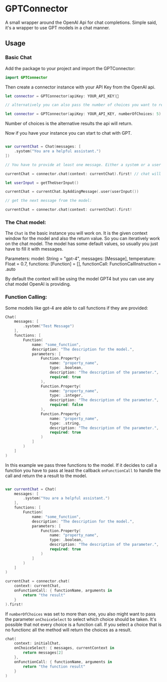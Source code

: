 # GPTConnector

A small wrapper around the OpenAI Api for chat completions. Simple said, it's a wrapper to use GPT models in a chat manner.

## Usage

### Basic Chat
Add the package to your project and import the GPTConnector:

```swift
import GPTConnector
```

Then create a connector instance with your API Key from the OpenAI api.

```swift
let connector = GPTConnector(apiKey: YOUR_API_KEY)

// alternatively you can also pass the number of choices you want to receive, default is 1.

let connector = GPTConnector(apiKey: YOUR_API_KEY, numberOfChoices: 5)
```

Number of choices is the alternative results the api will return.

Now if you have your instance you can start to chat with GPT.

```swift

var currentChat = Chat(messages: [
    .system("You are a helpful assistant.")
])

// You have to provide at least one message. Either a system or a user message. You can also prefill the chat if you want to give context.

currentChat = connector.chat(context: currentChat).first! // chat will return an array of possible chat outcomes that will fit `numberOfChoices` which is by default 1.

let userInput = getTheUserInput()

currentChat = currentChat.byAddingMessage(.user(userInput())

// get the next message from the model:

currentChat = connector.chat(context: currentChat).first!

```

### The Chat model:

The `Chat` is the basic instance you will work on. It is the given context window for the model and also the return value. So you can iteratively work on the chat model.
The model has some default values, so usually you just have to fill it with messages.

Parameters:
model: String = "gpt-4",
messages: [Message],
temperature: Float = 0.7,
functions: [Function] = [],
functionCall: FunctionCallInstruction = .auto

By default the context will be using the model GPT4 but you can use any chat model OpenAI is providing.

### Function Calling:

Some models like gpt-4 are able to call functions if they are provided:

```swift
Chat(
    messages: [
        .system("Test Message")
    ],
    functions: [
        Function(
            name: "some_function",
            description: "The description for the model.",
            parameters: [
                Function.Property(
                    name: "property_name",
                    type: .boolean,
                    description: "The description of the parameter.",
                    required: true
                ),
                Function.Property(
                    name: "property_name",
                    type: .integer,
                    description: "The description of the parameter.",
                    required: false
                ),
                Function.Property(
                    name: "property_name",
                    type: .string,
                    description: "The description of the parameter.",
                    required: true
                )
            ]
        )
    ]
)
```

In this example we pass three functions to the model. If it decides to call a function you have to pass at least the callback `onFunctionCall` to handle the call and return the a result to the model.

```swift

var currentChat = Chat(
    messages: [
        .system("You are a helpful assistant.")
    ],
    functions: [
        Function(
            name: "some_function",
            description: "The description for the model.",
            parameters: [
                Function.Property(
                    name: "property_name",
                    type: .boolean,
                    description: "The description of the parameter.",
                    required: true
                )
            ]
        )
    ]
)

currentChat = connector.chat(
    context: currentChat,
    onFunctionCall: { functionName, arguments in
        return "the result"
    }
).first!

```

If `numberOfChoices` was set to more than one, you also might want to pass the parameter `onChoiceSelect` to select which choice should be taken. It's possible that not every choice is a function call. If you select a choice that is no functionc all the method will return the choices as a result.

```swift
chat(
    context: initialChat,
    onChoiceSelect: { messages, currentContext in
        return messages[2]
    },
    onFunctionCall: { functionName, arguments in
        return "the function result"
    }
)
```
